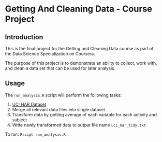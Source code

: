 # Getting And Cleaning Data - Course Project

## Introduction

This is the final project for the Getting and Cleaning Data course as part of the Data Science Specialization on Coursera.

The purpose of this project is to demonstrate an ability to collect, work with, and clean a data set that can be used for later analysis.

## Usage

The `run_analysis.R` script will perform the following tasks:

1. [UCI HAR Dataset](https://d396qusza40orc.cloudfront.net/getdata%2Fprojectfiles%2FUCI%20HAR%20Dataset.zip)
2. Merge all relevant data files into single dataset
3. Transform data by getting average of each variable for each activity and subject
4. Write newly transformed data to output file name `uci_har_tidy.txt`

To run: `Rscipt run_analysis.R`
